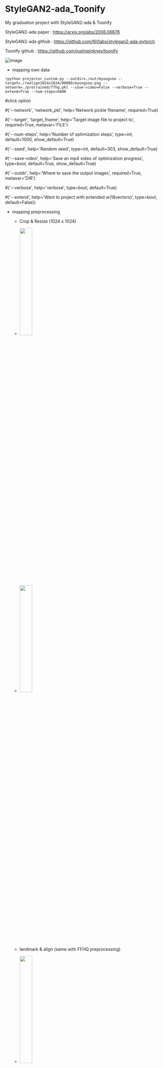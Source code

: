 # StyleGAN2-ada_Toonify
My graduation project with StyleGAN2-ada & Toonify

StyleGAN2-ada paper : https://arxiv.org/abs/2006.06676

StyleGAN2-ada github : https://github.com/NVlabs/stylegan2-ada-pytorch

Toonify github : https://github.com/justinpinkney/toonify


![image](https://github.com/newoong/StyleGAN2-ada_Toonify/assets/94604584/93dbcaba-28db-4f30-87b0-baea3a77477b)


- mapping own data

```
!python projector_custom.py --outdir=./out/myungsoo --target=./realign1024x1024/00000/myungsoo.png --network=./pretrained/ffhq.pkl --save-video=False --verbose=True --extend=True --num-steps=5000
```

#click option

#('--network', 'network_pkl', help='Network pickle filename', required=True)

#('--target', 'target_fname', help='Target image file to project to', required=True, metavar='FILE')

#('--num-steps',              help='Number of optimization steps', type=int, default=1000, show_default=True)

#('--seed',                   help='Random seed', type=int, default=303, show_default=True)

#('--save-video',             help='Save an mp4 video of optimization progress', type=bool, default=True, show_default=True)

#('--outdir',                 help='Where to save the output images', required=True, metavar='DIR')

#('--verbose',                help='verbose', type=bool, default=True)

#('--extend',                help='Want to project with extended w(18vectors)', type=bool, default=False))

- mapping preprocessing
  - Crop & Resize (1024 x 1024)
  - <img src = "https://github.com/newoong/StyleGAN2-ada_Toonify/assets/94604584/dee34ac2-55a7-41ef-b146-fdab48a5e2f8" width="30%" height="30%">
  - <img src = "https://github.com/newoong/StyleGAN2-ada_Toonify/assets/94604584/839b0381-456a-44df-897f-8fc61db02e49" width="30%" height="30%">

  - landmark & align (same with FFHQ preprocessing)
  - <img src = "https://github.com/newoong/StyleGAN2-ada_Toonify/assets/94604584/dee34ac2-55a7-41ef-b146-fdab48a5e2f8" width="30%" height="30%">
  - <img src = "https://github.com/newoong/StyleGAN2-ada_Toonify/assets/94604584/c6c7b8ef-2b58-4ddb-8c1f-c623c67687e1" width="30%" height="30%">


- mapping with W(1,) or W(18,) #projector_custom 'extned' parameter
  - with W(1,)
  - <img src = "https://github.com/newoong/StyleGAN2-ada_Toonify/assets/94604584/55794cb9-d3c4-4926-82fe-efd07a87846f" width="30%" height="30%">
  - with W(18,)
    - epoch 1000
    - <img src = "https://github.com/newoong/StyleGAN2-ada_Toonify/assets/94604584/0346770e-182e-4896-ab60-d99e5f546847" width="30%" height="30%">
    - epoch 5000
    - <img src = "https://github.com/newoong/StyleGAN2-ada_Toonify/assets/94604584/da9fc4bb-9819-40a1-826c-36cffda5d4ca" width="30%" height="30%">

